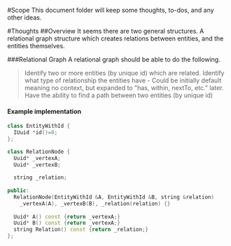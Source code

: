 #Scope
This document folder will keep some thoughts, to-dos, and any other ideas.

#Thoughts
##Overview
It seems there are two general structures. A relational graph structure which creates relations between entities, and the entities themselves.

###Relational Graph
A relational graph should be able to do the following.
  > Identify two or more entities (by unique id) which are related.
  > Identify what type of relationship the entities have
      - Could be initially default meaning no context, but expanded to "has, within, nextTo, etc." later.
  > Have the ability to find a path between two entities (by unique id)
#### Example implementation
  ```c++
  class EntityWithId {
    IUuid *id()=0;
  };
  
  class RelationNode {
    Uuid* _vertexA;
    Uuid* _vertexB;
    
    string _relation;
    
  public:
    RelationNode(EntityWithId &A, EntityWithId &B, string &relation) 
      _vertexA(A), _vertexB(B), _relation(relation) {}
    
    Uuid* A() const {return _vertexA;}
    Uuid* B() const {return _vertexA;}
    string Relation() const {return _relation;}
  };
  ```
